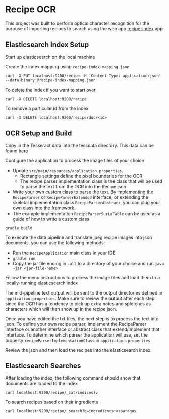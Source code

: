 # Recipe OCR

This project was built to perform optical character recognition for the purpose of importing recipes to search using the web app [recipe-index](https://github.com/grantharper/recipe-index) app

## Elasticsearch Index Setup

Start up elasticsearch on the local machine

Create the index mapping using `recipe-index-mapping.json`

`curl -X PUT localhost:9200/recipe -H 'Content-Type: application/json' --data-binary @recipe-index-mapping.json`

To delete the index if you want to start over

`curl -X DELETE localhost:9200/recipe`

To remove a particular id from the index

`curl -X DELETE localhost:9200/recipe/doc/<id>`

## OCR Setup and Build

Copy in the Tesseract data into the tessdata directory. This data can be found [here](https://github.com/tesseract-ocr/tessdata/tree/3.04.00)

Configure the application to process the image files of your choice
* Update `src/main/resources/application.properties`. 
  * Rectangle settings define the pixel boundaries for the OCR
  * The recipe parser implementation class is the class that will be used to parse the text from the OCR into the Recipe json
* Write your own custom class to parse the text. By implementing the `RecipeParser` or `RecipeParserExtended` interface, or extending the skeletal implementation class `RecipeParserAbstract`, you can plug your own class into the framework.
* The example implementation `RecipeParserSurLaTable` can be used as a guide of how to write a custom class

`gradle build`

To execute the data pipeline and translate jpeg recipe images into json documents, you can use the following methods:

* Run the `RecipeApplication` main class in your IDE
* `gradle run`
* Copy the jar file ending in `-all` to a directory of your choice and run `java -jar <jar-file-name>`

Follow the menu instructions to process the image files and load them to a locally-running elasticsearch index

The mid-pipeline text output will be sent to the output directories defined in `application.properties`. Make sure to review the output after each step since the OCR has a tendency to pick up extra notes and splotches as characters which will then show up in the recipe json.

Once you have edited the txt files, the next step is to process the text into json. To define your own recipe parser, implement the RecipeParser interface or another interface or abstract class that extend/implement that interface.
To determine which parser the application will use, set the property `recipeParserImplementationClass` in `application.properties`

Review the json and then load the recipes into the elasticsearch index.

## Elasticsearch Searches

After loading the index, the following command should show that documents are loaded to the index

`curl localhost:9200/recipe/_cat/indices?v`

To search recipes based on their ingredients

`curl localhost:9200/recipe/_search?q=ingredients:asparagus`



